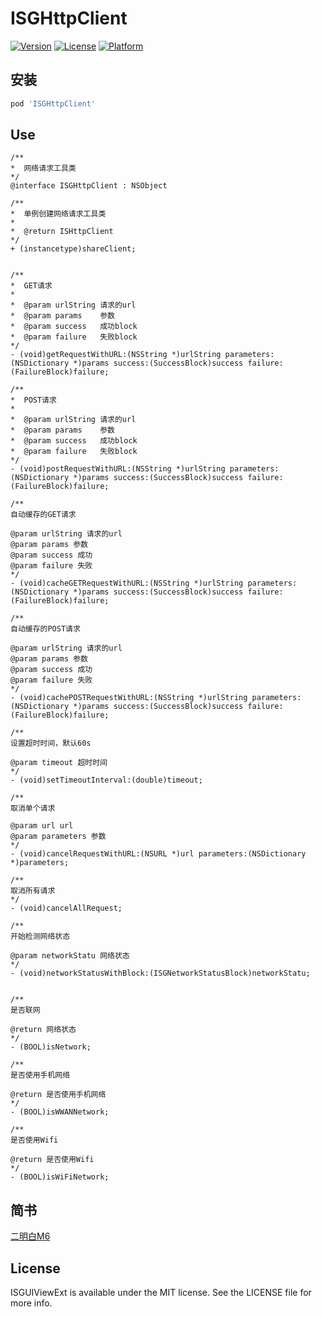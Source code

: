 # ISGHttpClient

[![Version](https://img.shields.io/cocoapods/v/ISGHttpClient.svg?style=flat)](https://cocoapods.org/pods/ISGHttpClient)
[![License](https://img.shields.io/cocoapods/l/ISGHttpClient.svg?style=flat)](https://cocoapods.org/pods/ISGHttpClient)
[![Platform](https://img.shields.io/cocoapods/p/ISGHttpClient.svg?style=flat)](https://cocoapods.org/pods/ISGHttpClient)


## 安装

```ruby
pod 'ISGHttpClient'
```

## Use

```
/**
*  网络请求工具类
*/
@interface ISGHttpClient : NSObject

/**
*  单例创建网络请求工具类
*
*  @return ISHttpClient
*/
+ (instancetype)shareClient;


/**
*  GET请求
*
*  @param urlString 请求的url
*  @param params    参数
*  @param success   成功block
*  @param failure   失败block
*/
- (void)getRequestWithURL:(NSString *)urlString parameters:(NSDictionary *)params success:(SuccessBlock)success failure:(FailureBlock)failure;

/**
*  POST请求
*
*  @param urlString 请求的url
*  @param params    参数
*  @param success   成功block
*  @param failure   失败block
*/
- (void)postRequestWithURL:(NSString *)urlString parameters:(NSDictionary *)params success:(SuccessBlock)success failure:(FailureBlock)failure;

/**
自动缓存的GET请求

@param urlString 请求的url
@param params 参数
@param success 成功
@param failure 失败
*/
- (void)cacheGETRequestWithURL:(NSString *)urlString parameters:(NSDictionary *)params success:(SuccessBlock)success failure:(FailureBlock)failure;

/**
自动缓存的POST请求

@param urlString 请求的url
@param params 参数
@param success 成功
@param failure 失败
*/
- (void)cachePOSTRequestWithURL:(NSString *)urlString parameters:(NSDictionary *)params success:(SuccessBlock)success failure:(FailureBlock)failure;

/**
设置超时时间，默认60s

@param timeout 超时时间
*/
- (void)setTimeoutInterval:(double)timeout;

/**
取消单个请求

@param url url
@param parameters 参数
*/
- (void)cancelRequestWithURL:(NSURL *)url parameters:(NSDictionary *)parameters;

/**
取消所有请求
*/
- (void)cancelAllRequest;

/**
开始检测网络状态

@param networkStatu 网络状态
*/
- (void)networkStatusWithBlock:(ISGNetworkStatusBlock)networkStatu;


/**
是否联网

@return 网络状态
*/
- (BOOL)isNetwork;

/**
是否使用手机网络

@return 是否使用手机网络
*/
- (BOOL)isWWANNetwork;

/**
是否使用Wifi

@return 是否使用Wifi
*/
- (BOOL)isWiFiNetwork;
```
## 简书

[二明白M6](https://www.jianshu.com/u/7e1b920cdac1)

## License

ISGUIViewExt is available under the MIT license. See the LICENSE file for more info.
